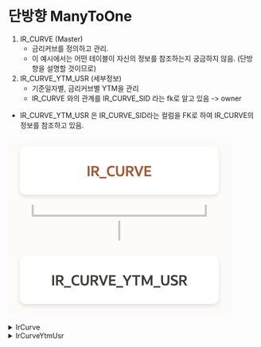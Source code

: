 # 단방향 ManyToOne

1. &#x20;IR\_CURVE (Master)
   * 금리커브를 정의하고 관리.
   * 이 예시에서는 어떤 테이블이 자신의 정보를 참조하는지 궁금하지 않음. (단방향을 설명할 것이므로)  &#x20;
2. IR\_CURVE\_YTM\_USR (세부정보)&#x20;
   * 기준일자별, 금리커브별 YTM을 관리
   * IR\_CURVE 와의 관계를 IR\_CURVE\_SID 라는 fk로 알고 있음 -> owner&#x20;



* IR\_CURVE\_YTM\_USR 은 IR\_CURVE\_SID라는 컬럼을 FK로 하여 IR\_CURVE의 정보를 참조하고 있음.

![](<../../../.gitbook/assets/image (5) (1).png>)

<details>

<summary>IrCurve</summary>

*

    <figure><img src="../../../.gitbook/assets/image (4).png" alt=""><figcaption></figcaption></figure>
*

    <figure><img src="../../../.gitbook/assets/image (6) (1).png" alt=""><figcaption></figcaption></figure>
* IrCurve 정보를 읽을 때, IrCurveYtmUsr 등 자신을 참조하는 정보도 함께 알고 싶음 ? (x)
  * 이 경우 IrCurve class에는 관계를 정의하지 않음.&#x20;
* 만약 IrCurve 정보를 읽을 때, IrCurveYtmUsr 기준일자별 이력내역 정보도 함께 알고 싶다면 ( 단방향이 아니라면 )
  * oneToMany 관계를 class에 정의해야 함 => 다른 예시 page에서 설명.&#x20;

</details>

<details>

<summary>IrCurveYtmUsr</summary>

*

    <figure><img src="../../../.gitbook/assets/image (33).png" alt=""><figcaption></figcaption></figure>
*

    <figure><img src="../../../.gitbook/assets/image (37) (1).png" alt=""><figcaption></figcaption></figure>
* IrCurveYtmUsr가 relation owner 임 (관계의 주인을 Owner라고 함)

```java
@ManyToOne
@JoinColumn(name = "IR_CURVE_SID" , referencedColumnName ="SID")
private IrCurve irCurve ;
```

* IrCurveYtmUsr를 읽을 때 관련된 IrCurve 정보도 알고 싶음. (o) ->필요한 쪽이 관계의 주인이 됨&#x20;
  * IrCurveYtmUsr (Many)  <- IrCurve (one)
  * IR\_CURVE\_YTM\_USR.IR\_CURVE\_SID = IR\_CURVE.SID &#x20;

</details>

